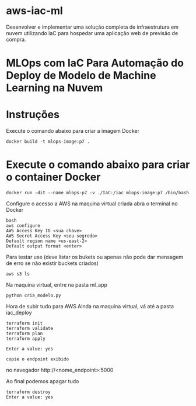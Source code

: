 # aws-iac-ml
Desenvolver e implementar uma solução completa de infraestrutura em nuvem utilizando laC para hospedar uma aplicação web de previsão de compra.


# MLOps com IaC Para Automação do Deploy de Modelo de Machine Learning na Nuvem

# Instruções
Execute o comando abaixo para criar a imagem Docker
```
docker build -t mlops-image:p7 .
```

# Execute o comando abaixo para criar o container Docker
```
docker run -dit --name mlops-p7 -v ./IaC:/iac mlops-image:p7 /bin/bash
```

Configure o acesso a AWS na maquina virtual criada
abra o terminal no Docker
````
bash
aws configure
AWS Access Key ID <sua chave>
AWS Secret Access Key <seu segredo>
Default region name <us-east-2>
Default output format <enter>
````

Para testar use (deve listar os bukets ou apenas não pode dar mensagem de erro se não existir buckets criados)
```
aws s3 ls
```
Na maquina virtual, entre na pasta ml_app
```
python cria_modelo.py
```
Hora de subir tudo para AWS
Ainda na maquina virtual, vá até a pasta iac_deploy

````
terraform init
terraform validate
terraform plan
terraform apply

Enter a value: yes

copie o endpoint exibido
````
no navegador
http://<nome_endpoint>:5000

Ao final podemos apagar tudo
```
terraform destroy
Enter a value: yes
```
